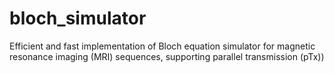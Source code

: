 # bloch_simulator
Efficient and fast implementation of Bloch equation simulator for magnetic resonance imaging (MRI) sequences, supporting parallel transmission (pTx))
